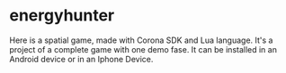 # energyhunter

Here is a spatial game, made with Corona SDK and Lua language.
It's a project of a complete game with one demo fase.
It can be installed in an Android device or in an Iphone Device.
